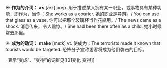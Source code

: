 ☀ <span class="category">**作为的介词：**</span>
<span class="vocabulary">**as**</span> [æz] 
<span class="definition">prep. 用于描述某人拥有某一职业，或事物具有某种功能，即作为，当作：</span>She works as a courier. 她的职业是导游。/ You can use that glass as a vase. 你可以把那个玻璃杯当作花瓶用。/ The news came as a shock. 消息传来，令人震惊。/ She had been there often as a child. 她小时候常去那里。

☀ <span class="category">**成为的动词：**</span>
<span class="vocabulary">**make**</span> [meɪk] 
<span class="definition">vt. 使成为：</span>The terrorists made it known that tourists would be targeted. 恐怖分子宣称游客将成为他们袭击的目标。

· 表示“变成”、“变得”的词群见[[01变化 变得]]
